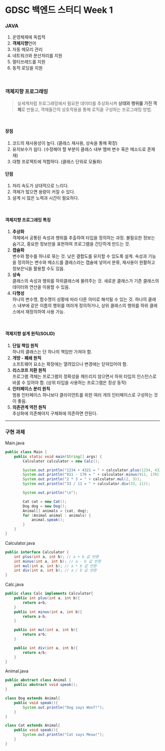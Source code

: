 # GDSC 백엔드 스터디 Week 1
### JAVA
1. 운영체제에 독립적
2. **객체지향**언어
3. 자동 메모리 관리
4. 네트워크와 분산처리를 지원
5. 멀티쓰레드를 지원
6. 동적 로딩을 지원
<br>

### 객체지향 프로그래밍
> 실세계처럼 프로그래밍에서 필요한 데이터를 추상화시켜 **상태와 행위를 가진 객체**로 만들고, 객체들간의 상호작용을 통해 로직을 구성하는 프로그래밍 방법.
<br>

#### 장점
1. 코드의 재사용성이 높다. (클래스 재사용, 상속을 통해 확장)
2. 유지보수가 쉽다. (수정해야 할 부분이 클래스 내부 멤버 변수 혹은 메소드로 존재재)
3. 대형 프로젝트에 적합하다. (클래스 단위로 모듈화)
#### 단점
1. 처리 속도가 상대적으로 느리다.
2. 객체가 많으면 용량이 커질 수 있다.
3. 설계 시 많은 노력과 시간이 필요하다.
<br>

#### 객체지향 프로그래밍 특징
1. **추상화**   
객체에서 공통된 속성과 행위를 추출하여 타입을 정의하는 과정. 불필요한 정보는 숨기고, 중요한 정보만을 표현하여 프로그램을 간단하게 만드는 것.
2. **캡슐화**   
변수와 함수를 하나로 묶는 것. 낮은 결합도를 유지할 수 있도록 설계. 속성과 기능을 정의하는 변수와 메소드를 클래스라는 캡슐에 넣어서 분류, 재사용이 원활하고 정보은닉을 활용할 수도 있음.
3. **상속**  
클래스의 속성과 행위를 하위클래스에 물려주는 것. 새로운 클래스가 기존 클래스의 데이터와 연산을 이용할 수 있음.
4. **다형성**   
하나의 변수명, 함수명이 상황에 따라 다른 의미로 해석될 수 있는 것. 하나의 클래스 내부에 같은 이름의 행위를 여러개 정의하거나, 상위 클래스의 행위를 하위 클래스에서 재정의하여 사용 가능.
<br>

#### 객체지향 설계 원칙(SOLID)
1. **단일 책임 원칙**   
하나의 클래스는 단 하나의 책임만 가져야 함.
2. **개방 - 폐쇄 원칙**   
소프트웨어 요소는 확장에는 열려있으나 변경에는 닫혀있어야 함.
3. **리스코프 치환 원칙**   
프로그램 객체는 프로그램의 정확성을 깨뜨리지 않으면서 하위 타입의 인스턴스로 바꿀 수 있어야 함. (상위 타입을 사용하는 프로그램은 정상 동작)
4. **인터페이스 분리 원칙**   
범용 인터페이스 하나보다 클라이언트를 위한 여러 개의 인터페이스로 구성하는 것이 좋음.
5. **의존관계 역전 원칙**   
추상화에 의존해야지 구체화에 의존하면 안된다.

---

### 구현 과제
Main.java
``` java
public class Main {
    public static void main(String[] args) {
        Calculator calculator = new Calc();

        System.out.println("1234 + 4321 = " + calculator.plus(1234, 4321));
        System.out.println("911 - 170 = " + calculator.minus(911, 170));
        System.out.println("2 * 3 = " + calculator.mul(2, 3));
        System.out.println("33 / 11 = " + calculator.div(33, 11));

        System.out.println("\n");

        Cat cat = new Cat();
        Dog dog = new Dog();
        Animal[] animals = {cat, dog};
        for (Animal animal : animals) {
            animal.speak();
        }
    }
}
```
Calculator.java
```java
public interface Calculator {
    int plus(int a, int b); // a + b 값 반환
    int minus(int a, int b); // a - b 값 반환
    int mul(int a, int b); // a * b 값 반환
    int div(int a, int b); // a / b 값 반환
}
```
Calc.java
```java
public class Calc implements Calculator{
    public int plus(int a, int b){
        return a+b;
    }
    public int minus(int a, int b){
        return a-b;
    }

    public int mul(int a, int b){
        return a*b;
    }

    public int div(int a, int b){
        return a/b;
    }
}

```
Animal.java
```java
public abstract class Animal {
    public abstract void speak();
}

class Dog extends Animal{
    public void speak(){
        System.out.println("Dog says Woof!");
    }
}

class Cat extends Animal{
    public void speak(){
        System.out.println("Cat says Meow!");
    }
}
```